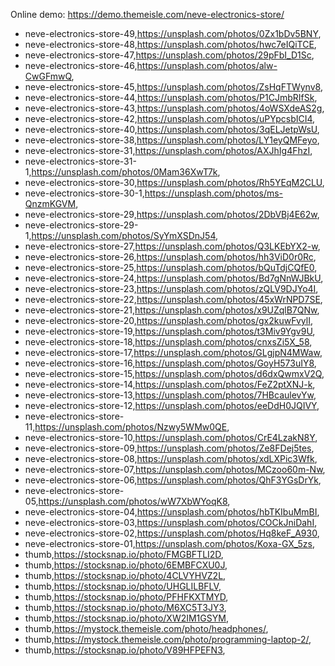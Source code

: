 Online demo: https://demo.themeisle.com/neve-electronics-store/




- neve-electronics-store-49,https://unsplash.com/photos/0Zx1bDv5BNY,
- neve-electronics-store-48,https://unsplash.com/photos/hwc7eIQiTCE,
- neve-electronics-store-47,https://unsplash.com/photos/29pFbI_D1Sc,
- neve-electronics-store-46,https://unsplash.com/photos/alw-CwGFmwQ,
- neve-electronics-store-45,https://unsplash.com/photos/ZsHqFTWynv8,
- neve-electronics-store-44,https://unsplash.com/photos/P1CJmbRIfSk,
- neve-electronics-store-43,https://unsplash.com/photos/4oWSXdeAS2g,
- neve-electronics-store-42,https://unsplash.com/photos/uPYpcsbICI4,
- neve-electronics-store-40,https://unsplash.com/photos/3qELJetpWsU,
- neve-electronics-store-38,https://unsplash.com/photos/LY1eyQMFeyo,
- neve-electronics-store-31,https://unsplash.com/photos/AXJhIg4FhzI,
- neve-electronics-store-31-1,https://unsplash.com/photos/0Mam36XwT7k,
- neve-electronics-store-30,https://unsplash.com/photos/Rh5YEqM2CLU,
- neve-electronics-store-30-1,https://unsplash.com/photos/ms-QnzmKGVM,
- neve-electronics-store-29,https://unsplash.com/photos/2DbVBj4E62w,
- neve-electronics-store-29-1,https://unsplash.com/photos/SyYmXSDnJ54,
- neve-electronics-store-27,https://unsplash.com/photos/Q3LKEbYX2-w,
- neve-electronics-store-26,https://unsplash.com/photos/hh3ViD0r0Rc,
- neve-electronics-store-25,https://unsplash.com/photos/bQuTdjCQfE0,
- neve-electronics-store-24,https://unsplash.com/photos/Bd7gNnWJBkU,
- neve-electronics-store-23,https://unsplash.com/photos/zQLV9DJYo4I,
- neve-electronics-store-22,https://unsplash.com/photos/45xWrNPD7SE,
- neve-electronics-store-21,https://unsplash.com/photos/x9UZqlB7QNw,
- neve-electronics-store-20,https://unsplash.com/photos/gx2kuwFvylI,
- neve-electronics-store-19,https://unsplash.com/photos/t3Miv9Ygv9U,
- neve-electronics-store-18,https://unsplash.com/photos/cnxsZi5X_58,
- neve-electronics-store-17,https://unsplash.com/photos/GLgjpN4MWaw,
- neve-electronics-store-16,https://unsplash.com/photos/GoyH573uIY8,
- neve-electronics-store-15,https://unsplash.com/photos/d6dxQwmxV2Q,
- neve-electronics-store-14,https://unsplash.com/photos/FeZ2ptXNJ-k,
- neve-electronics-store-13,https://unsplash.com/photos/7HBcaulevYw,
- neve-electronics-store-12,https://unsplash.com/photos/eeDdH0JQIVY,
- neve-electronics-store-11,https://unsplash.com/photos/Nzwy5WMw0QE,
- neve-electronics-store-10,https://unsplash.com/photos/CrE4LzakN8Y,
- neve-electronics-store-09,https://unsplash.com/photos/Ze8FDej5tes,
- neve-electronics-store-08,https://unsplash.com/photos/xdLXPic3Wfk,
- neve-electronics-store-07,https://unsplash.com/photos/MCzoo60m-Nw,
- neve-electronics-store-06,https://unsplash.com/photos/QhF3YGsDrYk,
- neve-electronics-store-05,https://unsplash.com/photos/wW7XbWYoqK8,
- neve-electronics-store-04,https://unsplash.com/photos/hbTKIbuMmBI,
- neve-electronics-store-03,https://unsplash.com/photos/COCkJniDahI,
- neve-electronics-store-02,https://unsplash.com/photos/Hq8keF_A930,
- neve-electronics-store-01,https://unsplash.com/photos/Koxa-GX_5zs,
- thumb,https://stocksnap.io/photo/FMGBFTLI2D,
- thumb,https://stocksnap.io/photo/6EMBFCXU0J,
- thumb,https://stocksnap.io/photo/4CLVYHVZ2L,
- thumb,https://stocksnap.io/photo/UHGLILBFLV,
- thumb,https://stocksnap.io/photo/PFHFKXTMYD,
- thumb,https://stocksnap.io/photo/M6XC5T3JY3,
- thumb,https://stocksnap.io/photo/XW2IM1GSYM,
- thumb,https://mystock.themeisle.com/photo/headphones/,
- thumb,https://mystock.themeisle.com/photo/programming-laptop-2/,
- thumb,https://stocksnap.io/photo/V89HFPEFN3,
